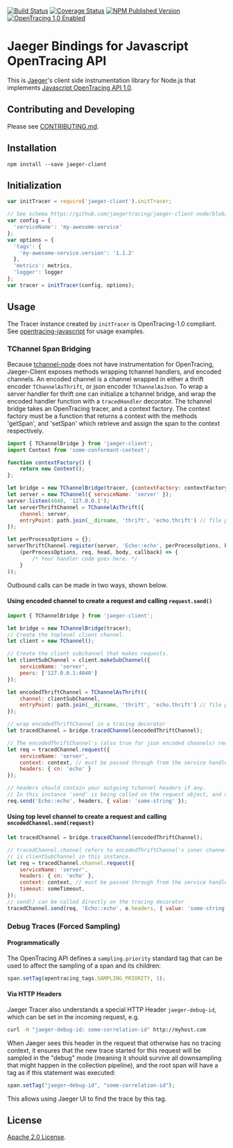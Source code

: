 [![Build Status][ci-img]][ci] [![Coverage Status][cov-img]][cov] [![NPM Published Version][npm-img]][npm] [![OpenTracing 1.0 Enabled][ot-img]][ot-url]

# Jaeger Bindings for Javascript OpenTracing API

This is [Jaeger](http://jaegertracing.io/)'s client side instrumentation library for Node.js that implements
[Javascript OpenTracing API 1.0](https://github.com/opentracing/opentracing-javascript/).

## Contributing and Developing

Please see [CONTRIBUTING.md](./CONTRIBUTING.md).

## Installation

`npm install --save jaeger-client`

## Initialization

```javascript
var initTracer = require('jaeger-client').initTracer;

// See schema https://github.com/jaegertracing/jaeger-client-node/blob/master/src/configuration.js#L37
var config = {
  'serviceName': 'my-awesome-service'
};
var options = {
  'tags': {
    'my-awesome-service.version': '1.1.2'
  },
  'metrics': metrics,
  'logger': logger
};
var tracer = initTracer(config, options);
```

## Usage

The Tracer instance created by `initTracer` is OpenTracing-1.0 compliant.
See [opentracing-javascript](https://github.com/opentracing/opentracing-javascript) for usage examples.

### TChannel Span Bridging

Because [tchannel-node](https://github.com/uber/tchannel-node) does not have instrumentation
for OpenTracing, Jaeger-Client exposes methods wrapping tchannel handlers, and encoded channels.
An encoded channel is a channel wrapped in either a thrift encoder `TChannelAsThrift`,
or json encoder `TChannelAsJson`.  To wrap a server handler for thrift one can initialize
a tchannel bridge, and wrap the encoded handler function with a `tracedHandler` decorator.
The tchannel bridge takes an OpenTracing  tracer, and a context factory.  The context factory
must be a function that returns a context with the methods 'getSpan', and 'setSpan' which retrieve 
and assign the span to the context respectively.

```javascript
import { TChannelBridge } from 'jaeger-client';
import Context from 'some-conformant-context';

function contextFactory() {
    return new Context();
};

let bridge = new TChannelBridge(tracer, {contextFactory: contextFactory});
let server = new TChannel({ serviceName: 'server' });
server.listen(4040, '127.0.0.1');
let serverThriftChannel = TChannelAsThrift({
    channel: server,
    entryPoint: path.join(__dirname, 'thrift', 'echo.thrift') // file path to a thrift file
});

let perProcessOptions = {};
serverThriftChannel.register(server, 'Echo::echo', perProcessOptions, bridge.tracedHandler(
    (perProcessOptions, req, head, body, callback) => {
        /* Your handler code goes here. */
    }
));
```


Outbound calls can be made in two ways, shown below.

#### Using encoded channel to create a request and calling `request.send()`

```javascript
import { TChannelBridge } from 'jaeger-client';

let bridge = new TChannelBridge(tracer);
// Create the toplevel client channel.
let client = new TChannel();

// Create the client subchannel that makes requests.
let clientSubChannel = client.makeSubChannel({
    serviceName: 'server',
    peers: ['127.0.0.1:4040']
});

let encodedThriftChannel = TChannelAsThrift({
    channel: clientSubChannel,
    entryPoint: path.join(__dirname, 'thrift', 'echo.thrift') // file path to a thrift file
});

// wrap encodedThriftChannel in a tracing decorator
let tracedChannel = bridge.tracedChannel(encodedThriftChannel);

// The encodedThriftChannel's (also true for json encoded channels) request object can call 'send' directly.
let req = tracedChannel.request({
    serviceName: 'server',
    context: context, // must be passed through from the service handler shown above
    headers: { cn: 'echo' }
});

// headers should contain your outgoing tchannel headers if any.
// In this instance 'send' is being called on the request object, and not the channel.
req.send('Echo::echo', headers, { value: 'some-string' });
```

#### Using top level channel to create a request and calling `encodedChannel.send(request)`

```javascript
let tracedChannel = bridge.tracedChannel(encodedThriftChannel);

// tracedChannel.channel refers to encodedThriftChannel's inner channel which
// is clientSubChannel in this instance.
let req = tracedChannel.channel.request({
    serviceName: 'server',
    headers: { cn: 'echo' },
    context: context, // must be passed through from the service handler shown above
    timeout: someTimeout,
});
// send() can be called directly on the tracing decorator
tracedChannel.send(req, 'Echo::echo', o.headers, { value: 'some-string' }, clientCallback);
```

### Debug Traces (Forced Sampling)

#### Programmatically

The OpenTracing API defines a `sampling.priority` standard tag that
can be used to affect the sampling of a span and its children:

```javascript
span.setTag(opentracing_tags.SAMPLING_PRIORITY, 1);
```

#### Via HTTP Headers

Jaeger Tracer also understands a special HTTP Header `jaeger-debug-id`,
which can be set in the incoming request, e.g.

```sh
curl -H "jaeger-debug-id: some-correlation-id" http://myhost.com
```

When Jaeger sees this header in the request that otherwise has no
tracing context, it ensures that the new trace started for this
request will be sampled in the "debug" mode (meaning it should survive
all downsampling that might happen in the collection pipeline), and the
root span will have a tag as if this statement was executed:

```javascript
span.setTag("jaeger-debug-id", "some-correlation-id");
```

This allows using Jaeger UI to find the trace by this tag.


## License

[Apache 2.0 License](./LICENSE).


[ci-img]: https://travis-ci.org/jaegertracing/jaeger-client-node.svg?branch=master
[ci]: https://travis-ci.org/jaegertracing/jaeger-client-node
[cov-img]: https://coveralls.io/repos/github/jaegertracing/jaeger-client-node/badge.svg?branch=master
[cov]: https://coveralls.io/github/jaegertracing/jaeger-client-node?branch=master
[npm-img]: https://badge.fury.io/js/jaeger-client.svg
[npm]: https://www.npmjs.com/package/jaeger-client
[ot-img]: https://img.shields.io/badge/OpenTracing--1.0-enabled-blue.svg
[ot-url]: http://opentracing.io

